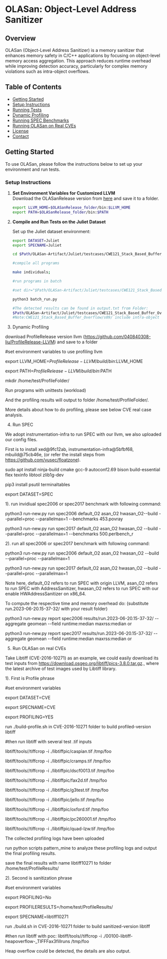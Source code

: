 # OLASan: Object-Level Address Sanitizer

## Overview
OLASan (Object-Level Address Sanitizer) is a memory sanitizer that enhances memory safety in C/C++ applications by focusing on object-level memory access aggregation. This approach reduces runtime overhead while improving detection accuracy, particularly for complex memory violations such as intra-object overflows.

## Table of Contents
- [Getting Started](#getting-started)
- [Setup Instructions](#setup-instructions)
- [Running Tests](#running-tests)
- [Dynamic Profiling](#dynamic-profiling)
- [Running SPEC Benchmarks](#running-spec-benchmarks)
- [Running OLASan on Real CVEs](#running-olasan-on-real-cves)
- [License](#license)
- [Contact](#contact)

## Getting Started
To use OLASan, please follow the instructions below to set up your environment and run tests.

### Setup Instructions

1. **Set Environment Variables for Customized LLVM**  
   Download the OLASanRelease version from [here](https://github.com/040840308-liu/OLASanRelease-Artifact) and save it to a folder.

   ```bash
   export LLVM_HOME=$OLASanRelease_folder/bin:$LLVM_HOME
   export PATH=$OLASanRelease_folder/bin:$PATH

2. **Compile and Run Tests on the Juliet Dataset**

   Set up the Juliet dataset environment:

   ```bash
   export DATASET=Juliet
   export SPECNAME=Juliet

   cd $Path/OLASan-Artifact/Juliet/testcases/CWE121_Stack_Based_Buffer_Overflow/s09/ in Juliet Folder
   
   #compile all programs
   
   make individuals;

   #run programs in batch
   
   #set dir="$Path/OLASan-Artifact/Juliet/testcases/CWE121_Stack_Based_Buffer_Overflow/s09/" in batch_run.py

   python3 batch_run.py

   #The detected results can be found in output.txt from Folder:
   $Path/OLASan-Artifact/Juliet/testcases/CWE121_Stack_Based_Buffer_Overflow/s09/
   #Note:CWE121_Stack_Based_Buffer_Overflow/s09/ include intra-object overflow examples, which all ASan, ASan--, HWASan and GiantSan fails to detect.


3. Dynamic Profiling

download ProfileRelease version llvm (https://github.com/040840308-liu/ProfileRelease-LLVM) and save to a folder

#set environment variables to use profiling llvm

export LLVM_HOME=$ProfileRelease-LLVM/build/bin:$LLVM_HOME

export PATH=$ProfileRelease-LLVM/build/bin:$PATH

mkdir /home/test/ProfileFolder/

Run programs with unittests (workload)

And the profiling results will output to folder /home/test/ProfileFolder/.

More details about how to do profiling, please see below CVE real case analysis.

4. Run SPEC

We adopt instrumentation-infra to run SPEC with our llvm, we also uploaded our config files.

First is to install xed@9fc12ab, instrumentation-infra@5bfbf68, mbuild@75cb46e, (or refer the install steps from https://github.com/vusec/floatzone).

sudo apt install ninja-build cmake gcc-9 autoconf2.69 bison build-essential flex texinfo libtool zlib1g-dev

pip3 install psutil terminaltables

export DATASET=SPEC

1). run invidiual spec2006 or spec2017 benchmark with following command:

python3 run-new.py run spec2006 default_O2 asan_O2 hwasan_O2--build --parallel=proc --parallelmax=1 --benchmarks 453.povray

python3 run-new.py run spec2017 default_O2 asan_O2 hwasan_O2 --build --parallel=proc --parallelmax=1 --benchmarks 500.perlbench_r

2). run all spec2006 or spec2017 benchmark with following command:

python3 run-new.py run spec2006 default_O2 asan_O2 hwasan_O2 --build --parallel=proc --parallelmax=1

python3 run-new.py run spec2017 default_O2 asan_O2 hwasan_O2 --build --parallel=proc --parallelmax=1

Note here, default_O2 refers to run SPEC with origin LLVM, asan_O2 refers to run SPEC with AddressSanitizer, hwasan_O2 refers to run SPEC with our enable HWAddressSanitizer on x86_64.

To compute the respective time and memory overhead do: (substitute run.2023-06-20.15-37-32/ with your result folder)

python3 run-new.py report spec2006 results/run.2023-06-20.15-37-32/ --aggregate geomean --field runtime:median maxrss:median or

python3 run-new.py report spec2017 results/run.2023-06-20.15-37-32/ --aggregate geomean --field runtime:median maxrss:median or


5. Run OLASan on real CVEs

Take Libtiff (CVE-2016-10271) as an example, we could easily download its test inputs from https://download.osgeo.org/libtiff/pics-3.8.0.tar.gz., where the latest archive of test images used by Libtiff library. 

1). First is Profile phrase

#set environment variables

export DATASET=CVE

export SPECNAME=CVE

export PROFILING=YES

run ./build-profile.sh in CVE-2016-10271 folder to build profiled-version libtiff

#then run libtiff with several test .tif inputs

libtiff/tools//tiffcrop -i ./libtiffpic/caspian.tif /tmp/foo

libtiff/tools//tiffcrop -i ./libtiffpic/cramps.tif /tmp/foo

libtiff/tools//tiffcrop -i ./libtiffpic/dscf0013.tif /tmp/foo

libtiff/tools//tiffcrop -i ./libtiffpic/fax2d.tif /tmp/foo

libtiff/tools//tiffcrop -i ./libtiffpic/g3test.tif /tmp/foo

libtiff/tools//tiffcrop -i ./libtiffpic/jello.tif /tmp/foo

libtiff/tools//tiffcrop -i ./libtiffpic/oxford.tif /tmp/foo

libtiff/tools//tiffcrop -i ./libtiffpic/pc260001.tif /tmp/foo

libtiff/tools//tiffcrop -i ./libtiffpic/quad-lzw.tif /tmp/foo

The collected profiling logs have been uploaded

run python scripts pattern_mine to analyze these profiling logs and output the final profiling results.

save the final results with name libtiff10271 to folder /home/test/ProfileResults/

2). Second is sanitization phrase

#set environment variables

export PROFILING=No

export PROFILERESULTS=/home/test/ProfileResults/

export SPECNAME=libtiff10271

run ./build.sh in CVE-2016-10271 folder to build sanitized-version libtiff

#then run libtiff with poc: libtiff/tools//tiffcrop -i ./00100-libtiff-heapoverflow-_TIFFFax3fillruns /tmp/foo

Heap overflow could be detected, the details are also output.
